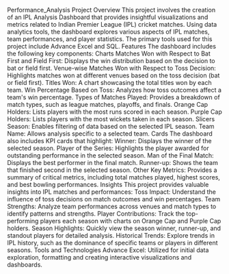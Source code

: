 Performance_Analysis
Project Overview
This project involves the creation of an IPL Analysis Dashboard that provides insightful visualizations and metrics related to Indian Premier League (IPL) cricket matches. Using data analytics tools, the dashboard explores various aspects of IPL matches, team performances, and player statistics. The primary tools used for this project include Advance Excel and SQL.
Features
The dashboard includes the following key components:
Charts
Matches Won with Respect to Bat First and Field First: Displays the win distribution based on the decision to bat or field first.
Venue-wise Matches Won with Respect to Toss Decision: Highlights matches won at different venues based on the toss decision (bat or field first).
Titles Won: A chart showcasing the total titles won by each team.
Win Percentage Based on Toss: Analyzes how toss outcomes affect a team's win percentage.
Types of Matches Played: Provides a breakdown of match types, such as league matches, playoffs, and finals.
Orange Cap Holders: Lists players with the most runs scored in each season.
Purple Cap Holders: Lists players with the most wickets taken in each season.
Slicers
Season: Enables filtering of data based on the selected IPL season.
Team Name: Allows analysis specific to a selected team.
Cards
The dashboard also includes KPI cards that highlight:
Winner: Displays the winner of the selected season.
Player of the Series: Highlights the player awarded for outstanding performance in the selected season.
Man of the Final Match: Displays the best performer in the final match.
Runner-up: Shows the team that finished second in the selected season.
Other Key Metrics: Provides a summary of critical metrics, including total matches played, highest scores, and best bowling performances.
Insights
This project provides valuable insights into IPL matches and performances:
Toss Impact: Understand the influence of toss decisions on match outcomes and win percentages.
Team Strengths: Analyze team performances across venues and match types to identify patterns and strengths.
Player Contributions: Track the top-performing players each season with charts on Orange Cap and Purple Cap holders.
Season Highlights: Quickly view the season winner, runner-up, and standout players for detailed analysis.
Historical Trends: Explore trends in IPL history, such as the dominance of specific teams or players in different seasons.
Tools and Technologies
Advance Excel: Utilized for initial data exploration, formatting and creating interactive visualizations and dashboards.
